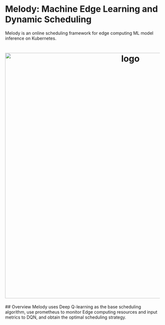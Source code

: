 # Melody: Machine Edge Learning and Dynamic Scheduling 
Melody is an online scheduling framework for 
edge computing ML model inference on Kubernetes. 
<h1 align="center">
    <img src="../Desktop/overview.png" alt="logo" width="800">
</h1>
## Overview
Melody uses Deep Q-learning as the base scheduling algorithm, use prometheus to monitor Edge computing resources and input metrics to DQN, and obtain the optimal scheduling strategy.